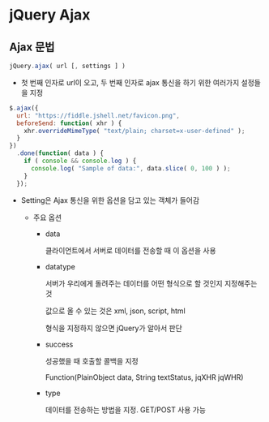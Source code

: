 # jQuery Ajax

## Ajax 문법

```javascript
jQuery.ajax( url [, settings ] )
```

- 첫 번째 인자로 url이 오고, 두 번째 인자로 ajax 통신을 하기 위한 여러가지 설정들을 지정

```javascript
$.ajax({
  url: "https://fiddle.jshell.net/favicon.png",
  beforeSend: function( xhr ) {
    xhr.overrideMimeType( "text/plain; charset=x-user-defined" );
  }
})
  .done(function( data ) {
    if ( console && console.log ) {
      console.log( "Sample of data:", data.slice( 0, 100 ) );
    }
  });
```

- Setting은 Ajax 통신을 위한 옵션을 담고 있는 객체가 들어감

  - 주요 옵션

    - data

      클라이언트에서 서버로 데이터를 전송할 때 이 옵션을 사용

    - datatype

      서버가 우리에게 돌려주는 데이터를 어떤 형식으로 할 것인지 지정해주는 것

      값으로 올 수 있는 것은 xml, json, script, html

      형식을 지정하지 않으면 jQuery가 알아서 판단

    - success

      성공했을 때 호출할 콜백을 지정

      Function(PlainObject data, String textStatus, jqXHR jqWHR)

    - type

      데이터를 전송하는 방법을 지정. GET/POST 사용 가능
